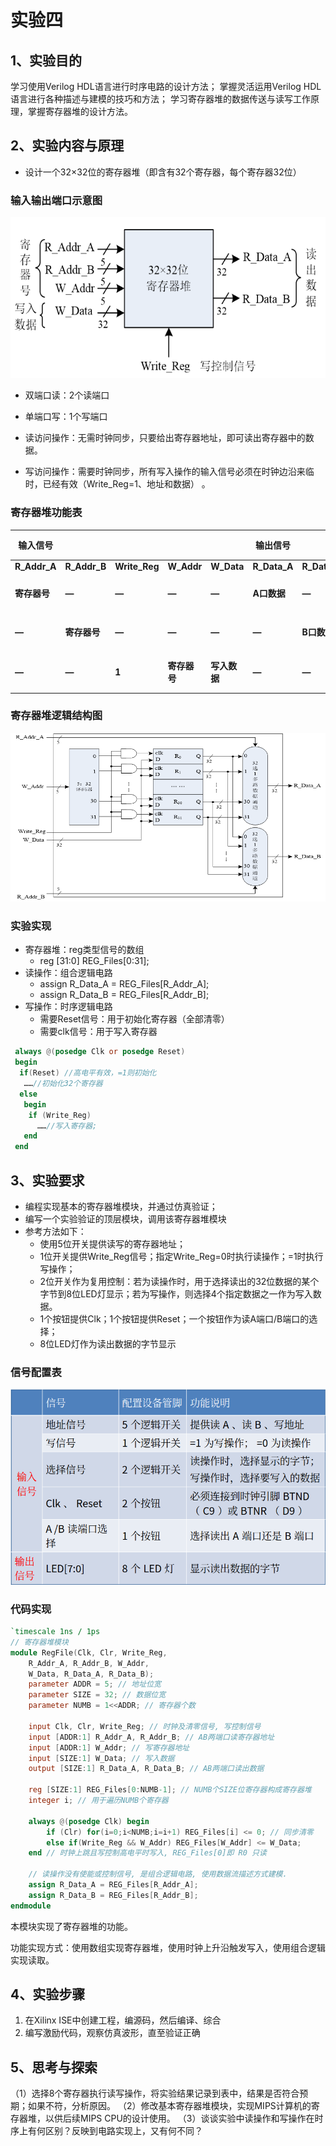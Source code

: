 # 实验四

## 1、实验目的

学习使用Verilog HDL语言进行时序电路的设计方法；
掌握灵活运用Verilog HDL语言进行各种描述与建模的技巧和方法；
学习寄存器堆的数据传送与读写工作原理，掌握寄存器堆的设计方法。

## 2、实验内容与原理

- 设计一个32×32位的寄存器堆（即含有32个寄存器，每个寄存器32位）

### **输入输出端口示意图**

![image-20240104082823033](assets/image-20240104082823033.png)

- 双端口读：2个读端口
- 单端口写：1个写端口

- 读访问操作：无需时钟同步，只要给出寄存器地址，即可读出寄存器中的数据。
- 写访问操作：需要时钟同步，所有写入操作的输入信号必须在时钟边沿来临时，已经有效（Write_Reg=1、地址和数据） 。

### 寄存器堆功能表

| **输入信号** |              |               |              |              | **输出信号** |              | **操作**   |
| ------------ | ------------ | ------------- | ------------ | ------------ | ------------ | ------------ | ---------- |
| **R_Addr_A** | **R_Addr_B** | **Write_Reg** | **W_Addr**   | **W_Data**   | **R_Data_A** | **R_Data_B** |            |
| **寄存器号** | **—**        | **—**         | **—**        | **—**        | **A口数据**  | **—**        | **读A口**  |
| **—**        | **寄存器号** | **—**         | **—**        | **—**        | **—**        | **B口数据**  | **读B口**  |
| **—**        | **—**        | **1**         | **寄存器号** | **写入数据** | **—**        | **—**        | **写操作** |

### 寄存器堆逻辑结构图

![image-20240104083212003](assets/image-20240104083212003.png)

### 实验实现

- 寄存器堆：reg类型信号的数组
  - reg [31:0] REG_Files[0:31];
- 读操作：组合逻辑电路
  - assign R_Data_A = REG_Files[R_Addr_A];
  - assign R_Data_B = REG_Files[R_Addr_B];
- 写操作：时序逻辑电路
  - 需要Reset信号：用于初始化寄存器（全部清零）
  - 需要clk信号：用于写入寄存器

```verilog
 always @(posedge Clk or posedge Reset)
 begin
  if(Reset) //高电平有效，=1则初始化
   ……//初始化32个寄存器
  else
   begin
    if (Write_Reg) 
      ……//写入寄存器;
   end
 end
```

## 3、实验要求

- 编程实现基本的寄存器堆模块，并通过仿真验证；
- 编写一个实验验证的顶层模块，调用该寄存器堆模块
- 参考方法如下：
  - 使用5位开关提供读写的寄存器地址；
  - 1位开关提供Write_Reg信号；指定Write_Reg=0时执行读操作；=1时执行写操作；
  - 2位开关作为复用控制：若为读操作时，用于选择读出的32位数据的某个字节到8位LED灯显示；若为写操作，则选择4个指定数据之一作为写入数据。
  - 1个按钮提供Clk；1个按钮提供Reset；一个按钮作为读A端口/B端口的选择；
  - 8位LED灯作为读出数据的字节显示

### 信号配置表

![image-20240104084203207](assets/image-20240104084203207.png)

### 代码实现

```verilog
`timescale 1ns / 1ps
// 寄存器堆模块
module RegFile(Clk, Clr, Write_Reg,
    R_Addr_A, R_Addr_B, W_Addr,
    W_Data, R_Data_A, R_Data_B);
    parameter ADDR = 5; // 地址位宽
    parameter SIZE = 32; // 数据位宽
    parameter NUMB = 1<<ADDR; // 寄存器个数

    input Clk, Clr, Write_Reg; // 时钟及清零信号, 写控制信号
    input [ADDR:1] R_Addr_A, R_Addr_B; // AB两端口读寄存器地址
    input [ADDR:1] W_Addr; // 写寄存器地址
    input [SIZE:1] W_Data; // 写入数据
    output [SIZE:1] R_Data_A, R_Data_B; // AB两端口读出数据

    reg [SIZE:1] REG_Files[0:NUMB-1]; // NUMB个SIZE位寄存器构成寄存器堆
    integer i; // 用于遍历NUMB个寄存器

    always @(posedge Clk) begin
        if (Clr) for(i=0;i<NUMB;i=i+1) REG_Files[i] <= 0; // 同步清零
        else if(Write_Reg && W_Addr) REG_Files[W_Addr] <= W_Data;
    end // 时钟上跳且写控制高电平时写入, REG_Files[0]即 R0 只读

    // 读操作没有使能或控制信号, 是组合逻辑电路, 使用数据流描述方式建模.
    assign R_Data_A = REG_Files[R_Addr_A];
    assign R_Data_B = REG_Files[R_Addr_B];
endmodule
```

本模块实现了寄存器堆的功能。

功能实现方式：使用数组实现寄存器堆，使用时钟上升沿触发写入，使用组合逻辑实现读取。

## 4、实验步骤

1. 在Xilinx ISE中创建工程，编源码，然后编译、综合
2. 编写激励代码，观察仿真波形，直至验证正确

## 5、思考与探索

（1）选择8个寄存器执行读写操作，将实验结果记录到表中，结果是否符合预期；如果不符，分析原因。
（2）修改基本寄存器堆模块，实现MIPS计算机的寄存器堆，以供后续MIPS CPU的设计使用。
（3）谈谈实验中读操作和写操作在时序上有何区别？反映到电路实现上，又有何不同？
